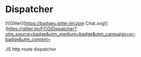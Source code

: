 # Dispatcher
[![Gitter](https://badges.gitter.im/Join Chat.svg)](https://gitter.im/FCO/Dispatcher?utm_source=badge&utm_medium=badge&utm_campaign=pr-badge&utm_content=

JS http route dispatcher
